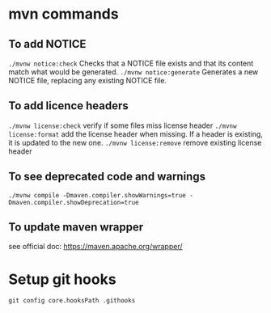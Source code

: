 # mvn commands

## To add NOTICE

`./mvnw notice:check` Checks that a NOTICE file exists and that its content match what would be generated.
`./mvnw notice:generate` Generates a new NOTICE file, replacing any existing NOTICE file.

## To add licence headers

`./mvnw license:check` verify if some files miss license header
`./mvnw license:format` add the license header when missing. If a header is existing, it is updated to the new one.
`./mvnw license:remove` remove existing license header

## To see deprecated code and warnings

`./mvnw compile -Dmaven.compiler.showWarnings=true -Dmaven.compiler.showDeprecation=true`

## To update maven wrapper

see official doc: https://maven.apache.org/wrapper/

# Setup git hooks

`git config core.hooksPath .githooks`
